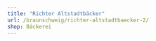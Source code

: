 ```yaml
---
title: "Richter Altstadtbäcker"
url: /braunschweig/richter-altstadtbaecker-2/
shop: Bäckerei
---
```

